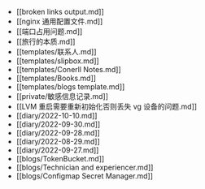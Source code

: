 - [[broken links output.md]]
- [[nginx 通用配置文件.md]]
- [[端口占用问题.md]]
- [[旅行的本质.md]]
- [[templates/联系人.md]]
- [[templates/slipbox.md]]
- [[templates/Conerll Notes.md]]
- [[templates/Books.md]]
- [[templates/blogs template.md]]
- [[private/敏感信息记录.md]]
- [[LVM 重启需要重新初始化否则丢失 vg 设备的问题.md]]
- [[diary/2022-10-10.md]]
- [[diary/2022-09-30.md]]
- [[diary/2022-09-28.md]]
- [[diary/2022-08-29.md]]
- [[diary/2022-09-27.md]]
- [[blogs/TokenBucket.md]]
- [[blogs/Technician and experiencer.md]]
- [[blogs/Configmap Secret Manager.md]]
